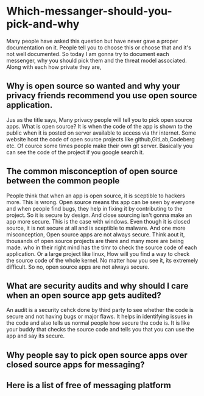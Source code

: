 # Which-messanger-should-you-pick-and-why
Many people have asked this question but have never gave a proper documentation on it. People tell you to choose this or choose that and it's not well documented. So today I am gonna try to document each messenger, why you should pick them and the threat model associated. Along with each how private they are, 

## Why is open source so wanted and why your privacy friends recommend you use open source application.

Jus as the title says, Many privacy people will tell you to pick open source apps. What is open source? It is when the code of the app is shown to the public when it is posted on server available to access via thr internet. Some website host the code of open source projects like github,GitLab,Codeberg etc. Of cource some times people make their own git server. Basically you can see the code of the project if you google search it.

## The common misconception of open source between the common people
People think that when an app is open source, it is sceptible to hackers more. This is wrong. Open source means ths app can be seen by everyone and when people find bugs, they help in fixing it by contributing to the project. So it is secure by design. And close sourcing isn't gonna make an app more secure. This is the case with windows. Even though it is closed source, it is not secure at all and is sceptible to malware. And one more misconception, Open source apps are not always secure. Think aout it, thousands of open source projects are there and many more are being made. who in their right mind has the timr to check the source code of each application. Or a large project like linux, How will you find a way to check the source code of the whole kernel. No matter how you see it, its extremely difficult. So no, open source apps are not always secure.

## What are security audits and why should I care when an open source app gets audited?
An audit is a security cehck done by third party to see whether the code is secure and not having bugs or major flaws. It helps in identifying issues in the code and also tells us normal people how secure the code is. It is like your buddy that checks the source code and tells you that you can use the app and say its secure.


## Why people say to pick open source apps over closed source apps for messaging?



## Here is a list of free of messaging platform
